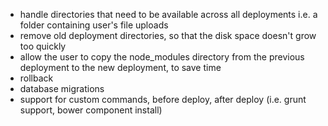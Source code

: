 - handle directories that need to be available across all deployments i.e. a folder containing user's file uploads
- remove old deployment directories, so that the disk space doesn't grow too quickly
- allow the user to copy the node_modules directory from the previous deployment to the new deployment, to save time
- rollback
- database migrations
- support for custom commands, before deploy, after deploy (i.e. grunt support, bower component install)